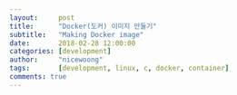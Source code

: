 ```yaml
---
layout:     post
title:      "Docker(도커) 이미지 만들기"
subtitle:   "Making Docker image" 
date:       2018-02-28 12:00:00
categories: [development]
author:     "nicewoong"
tags:       [development, linux, c, docker, container]
comments: true
---
```


